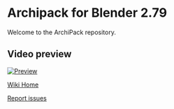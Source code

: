 # Archipack for Blender 2.79

Welcome to the ArchiPack repository.

## Video preview
[![Preview](https://img.youtube.com/vi/OdXweTrZ6VY/0.jpg)](https://www.youtube.com/watch?v=OdXweTrZ6VY)


[Wiki Home](https://github.com/s-leger/archipack/wiki)   
 

[Report issues](https://github.com/s-leger/archipack/issues)  
